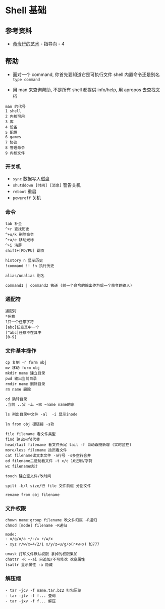 # Shell 基础

## 参考资料

* [命令行的艺术](https://github.com/jlevy/the-art-of-command-line/blob/master/README-zh.md) - 指导向 - 4

## 帮助

* 面对一个 command, 你首先要知道它是可执行文件 shell 内置命令还是别名 `type command`

* 用 man 来查询帮助, 不是所有 shell 都提供 info/help, 用 apropos 去查找文档

```text
man 的代号
1 shell
2 内核可用
3 库
4 设备
5 配置
6 games
7 协议
8 管理命令
9 内核文件
```

### 开关机

* `sync` 数据写入磁盘
* `shutddown [时间] [消息]` 警告关机
* `reboot` 重启
* `poweroff` 关机

### 命令

```text
tab 补全
^+r 查找历史
^+u/k 删除命令
^+a/e 移动光标
^+i 清屏
shift+[PD/PU] 翻页

history n 显示历史
!command !! !n 执行历史

alias/unalias 别名

command1 | command2 管道 (前一个命令的输出作为后一个命令的输入)
```

### 通配符

```text
通配符
*任意
?只一个任意字符  
[abc]任意其中一个
[^abc]任意不在其中
[0-9]
```

### 文件基本操作

```text
cp 复制 -r form obj
mv 移动 form obj
mkdir name 建立目录
pwd 输出当前目录
rmdir name 删除目录
rm name 删除

cd 跳转目录
.当前 ..父 -上 ~家 ~name name的家

ls 列出目录中文件 -al  -i 显示inode

ln from obj 硬链接 -s软

file filename 看文件类型
find 建议用fd代替
head/tail filename 看文件头尾 tail -f 自动跟随新增 (实时监控)
more/less filename 按页看文件
cat filename读文本文件 -n行号 -s多空行合并
od filename二进制看文件 -t x/c 16进制/字符
wc filename统计

touch 建立空文件/改时间

spilt -b/l size/行 file 文件前缀 分割文件

rename from obj filename
```

### 文件权限

```text
chown name:group filename 改文件归属 -R递归
chmod [mode] filename -R递归

mode:
- u/g/o/a +/-/= r/w/x
- xyz r/w/x=4/2/1 x/y/z=u/g/o(r+w+x) 如777

umask 打印文件默认权限 拿掉的权限累加
chattr -R +-ai 只追加/不可修改 改变属性
lsattr 显示属性 -a 隐藏
```

### 解压缩

```shell
- tar -jcv -f name.tar.bz2 打包压缩
- tar -jtv -f f... 查询
- tar -jxv -f f... 解压
```
